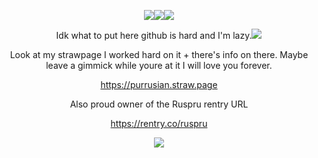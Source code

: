 <div align="center">

![](https://file.garden/Zklc_jEbhyHsv91v.png)![](https://file.garden/Zklc_jEbhyHsv91v/unnamed%20(1).png)![](https://file.garden/Zklc_jEbhyHsv91v/7CB1E1FC-147C-4D0E-8A57-A03CACAF3981.png)

Idk what to put here github is hard and I'm lazy.![](https://file.garden/Zklc_jEbhyHsv91v/tumblr_inline_na7omktKMM1siyl8l540%20(1).gif) 

Look at my strawpage I worked hard on it + there's info on there. Maybe leave a gimmick while youre at it I will love you forever.

https://purrusian.straw.page

Also proud owner of the Ruspru rentry URL

https://rentry.co/ruspru

![](https://private-user-images.githubusercontent.com/177581730/355332269-a35c6c9e-fa50-4bf6-9356-a635f2f84b07.png?jwt=eyJhbGciOiJIUzI1NiIsInR5cCI6IkpXVCJ9.eyJpc3MiOiJnaXRodWIuY29tIiwiYXVkIjoicmF3LmdpdGh1YnVzZXJjb250ZW50LmNvbSIsImtleSI6ImtleTUiLCJleHAiOjE3MjI5NzgwNzEsIm5iZiI6MTcyMjk3Nzc3MSwicGF0aCI6Ii8xNzc1ODE3MzAvMzU1MzMyMjY5LWEzNWM2YzllLWZhNTAtNGJmNi05MzU2LWE2MzVmMmY4NGIwNy5wbmc_WC1BbXotQWxnb3JpdGhtPUFXUzQtSE1BQy1TSEEyNTYmWC1BbXotQ3JlZGVudGlhbD1BS0lBVkNPRFlMU0E1M1BRSzRaQSUyRjIwMjQwODA2JTJGdXMtZWFzdC0xJTJGczMlMkZhd3M0X3JlcXVlc3QmWC1BbXotRGF0ZT0yMDI0MDgwNlQyMDU2MTFaJlgtQW16LUV4cGlyZXM9MzAwJlgtQW16LVNpZ25hdHVyZT0yZDIwNDY5MzRiMjdkMWJjZmYyNjNhYmNlNGQ1OWI1YmY3Y2IwNzU2ZDUyMjkzYjg2N2E5YWU4Nzg4ZGE0Mjg2JlgtQW16LVNpZ25lZEhlYWRlcnM9aG9zdCZhY3Rvcl9pZD0wJmtleV9pZD0wJnJlcG9faWQ9MCJ9.yEk2Z6NYh8iFofAj0S6UbamL8v9OegeiRIZe8hL_OIY)


